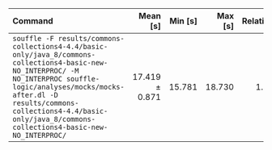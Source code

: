 | Command | Mean [s] | Min [s] | Max [s] | Relative |
|:---|---:|---:|---:|---:|
| `souffle -F results/commons-collections4-4.4/basic-only/java_8/commons-collections4-basic-new-NO_INTERPROC/ -M NO_INTERPROC souffle-logic/analyses/mocks/mocks-after.dl -D results/commons-collections4-4.4/basic-only/java_8/commons-collections4-basic-new-NO_INTERPROC/` | 17.419 ± 0.871 | 15.781 | 18.730 | 1.00 |
